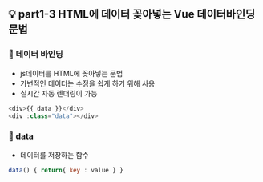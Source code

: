 ## 💡 part1-3 HTML에 데이터 꽂아넣는 Vue 데이터바인딩 문법

### 🔹 데이터 바인딩

- js데이터를 HTML에 꽂아넣는 문법
- 가변적인 데이터는 수정을 쉽게 하기 위해 사용
- 실시간 자동 렌더링이 가능

```javascript
<div>{{ data }}</div>
<div :class="data"></div>
```

### 🔹 data

- 데이터를 저장하는 함수

```javascript
data() { return{ key : value } }
```

